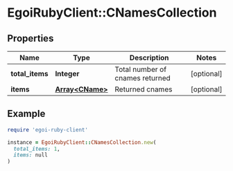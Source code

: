 # EgoiRubyClient::CNamesCollection

## Properties

| Name | Type | Description | Notes |
| ---- | ---- | ----------- | ----- |
| **total_items** | **Integer** | Total number of cnames returned | [optional] |
| **items** | [**Array&lt;CName&gt;**](CName.md) | Returned cnames | [optional] |

## Example

```ruby
require 'egoi-ruby-client'

instance = EgoiRubyClient::CNamesCollection.new(
  total_items: 1,
  items: null
)
```

